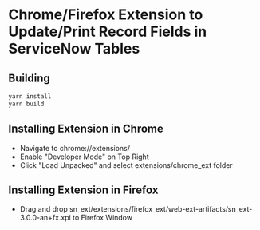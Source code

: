 # Chrome/Firefox Extension to Update/Print Record Fields in ServiceNow Tables

## Building

```bash
yarn install
yarn build
```

## Installing Extension in Chrome

- Navigate to chrome://extensions/
- Enable "Developer Mode" on Top Right
- Click "Load Unpacked" and select extensions/chrome_ext folder

## Installing Extension in Firefox

- Drag and drop sn_ext/extensions/firefox_ext/web-ext-artifacts/sn_ext-3.0.0-an+fx.xpi to Firefox Window
